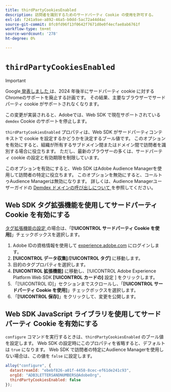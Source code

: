 ```yaml
---
title: thirdPartyCookiesEnabled
description: 訪問者を識別するためのサードパーティ Cookie の使用を許可する。
exl-id: f241a9ae-a892-46a5-b0dd-5ac72a44d4ac
source-git-commit: 8fc0fd96f13f0642f7671d0e0f4ecfae8ab6761f
workflow-type: tm+mt
source-wordcount: '278'
ht-degree: 0%

---
```



# `thirdPartyCookiesEnabled`

>[!IMPORTANT]
>
>Google[ 発表しました ](https://developers.google.com/privacy-sandbox/3pcd/prepare/prepare-for-phaseout) は、2024 年後半にサードパーティ cookie に対するChromeのサポートを廃止する計画です。 その結果、主要なブラウザーでサードパーティ cookie がサポートされなくなります。
>
>この変更が実装されると、Adobeでは、Web SDK で現在サポートされている `demdex` Cookie のサポートを停止します。


`thirdPartyCookiesEnabled` プロパティは、Web SDK がサードパーティコンテキストで cookie を設定するかどうかを決定するブール値です。 このオプションを有効にすると、組織が所有するサブドメイン間またはドメイン間で訪問者を識別する場合に役立ちます。 ただし、最新のブラウザーの多くは、サードパーティ cookie の設定と有効期限を制限しています。

このオプションを有効にすると、Web SDK はAdobe Audience Managerを使用して訪問者の特定に役立ちます。 このオプションを無効にすると、コールトゥAudience Managerは無効になります。 詳しくは、Audience Managerユーザーガイドの [Demdex ドメインの呼び出しについて ](https://experienceleague.adobe.com/docs/audience-manager/user-guide/reference/demdex-calls.html?lang=ja) を参照してください。

## Web SDK タグ拡張機能を使用してサードパーティ Cookie を有効にする

[ タグ拡張機能の設定 ](/help/tags/extensions/client/web-sdk/web-sdk-extension-configuration.md) の場合は、「**[!UICONTROL サードパーティ Cookie を使用]**」チェックボックスを選択します。

1. Adobe IDの資格情報を使用して [experience.adobe.com](https://experience.adobe.com) にログインします。
1. **[!UICONTROL データ収集]**/**[!UICONTROL タグ]** に移動します。
1. 目的のタグプロパティを選択します。
1. **[!UICONTROL 拡張機能]** に移動し、[!UICONTROL Adobe Experience Platform Web SDK **[!UICONTROL カードの]** 設定 ] をクリックします。
1. 「[!UICONTROL ID]」セクションまでスクロールし、「**[!UICONTROL サードパーティ Cookie を使用]**」チェックボックスを選択します。
1. 「**[!UICONTROL 保存]**」をクリックして、変更を公開します。

## Web SDK JavaScript ライブラリを使用してサードパーティ Cookie を有効にする

`configure` コマンドを実行するときは、`thirdPartyCookiesEnabled` のブール値を設定します。 Web SDK の設定時にこのプロパティを省略すると、デフォルトは `true` になります。 Web SDK で訪問者の特定にAudience Managerを使用しない場合は、この値を `false` に設定します。

```js
alloy("configure", {
  datastreamId: "ebebf826-a01f-4458-8cec-ef61de241c93",
  orgId: "ADB3LETTERSANDNUMBERS@AdobeOrg",
  thirdPartyCookiesEnabled: false
});
```
